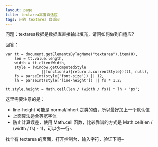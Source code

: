 ```yaml
---
layout: page
title: textarea高度自适应
tags: 问答 textarea 自适应
---
```


问题：textarea数据是数据库直接输出填充，请问如何做到自适应?

回答：

    var tt = document.getElementsByTagName("textarea").item(0), 
        len = tt.value.length,
        width = tt.clientWidth,
        style = (window.getComputedStyle
                    ||function(a){return a.currentStyle})(tt, null),
        fs = parseInt(style['font-size']) || 12,
        lh = parseInt(style['line-height']) || fs * 1.2;
    
    tt.style.height = Math.ceil(len / (width / fs)) * lh + "px";
    
这里需要注意的是：

- line-height 可能是 normal/inhert 之类的值，所以最好加上一个默认值
- 上面算法适合等宽字体
- 防止计算误差，使用 Math.ceil 函数，比较靠谱的方式是 Math.ceil(len / (width / fs) - 1)，可以少一行~


找个有 textarea 的页面，打开控制台，输入字符，验证下吧~
